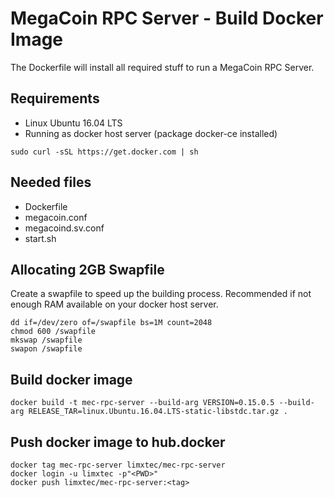 # MegaCoin RPC Server - Build Docker Image

The Dockerfile will install all required stuff to run a MegaCoin RPC Server.

## Requirements
- Linux Ubuntu 16.04 LTS
- Running as docker host server (package docker-ce installed)
```
sudo curl -sSL https://get.docker.com | sh
```

## Needed files
- Dockerfile
- megacoin.conf
- megacoind.sv.conf
- start.sh

## Allocating 2GB Swapfile
Create a swapfile to speed up the building process. Recommended if not enough RAM available on your docker host server.
```
dd if=/dev/zero of=/swapfile bs=1M count=2048
chmod 600 /swapfile
mkswap /swapfile
swapon /swapfile
```

## Build docker image
```
docker build -t mec-rpc-server --build-arg VERSION=0.15.0.5 --build-arg RELEASE_TAR=linux.Ubuntu.16.04.LTS-static-libstdc.tar.gz .
```

## Push docker image to hub.docker
```
docker tag mec-rpc-server limxtec/mec-rpc-server
docker login -u limxtec -p"<PWD>"
docker push limxtec/mec-rpc-server:<tag>
```
